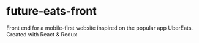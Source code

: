 # future-eats-front
Front end for a mobile-first website inspired on the popular app UberEats. Created with React &amp; Redux
